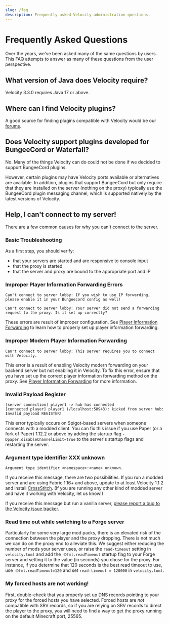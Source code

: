 ```yaml
---
slug: /faq
description: Frequently asked Velocity administration questions.
---
```


# Frequently Asked Questions

Over the years, we've been asked many of the same questions by users. This FAQ attempts to answer as
many of these questions from the user perspective.

## What version of Java does Velocity require?

Velocity 3.3.0 requires Java 17 or above.

## Where can I find Velocity plugins?

A good source for finding plugins compatible with Velocity would be our
[forums](https://forums.papermc.io/forums/velocity-plugin-releases/).

## Does Velocity support plugins developed for BungeeCord or Waterfall?

No. Many of the things Velocity can do could not be done if we decided to support BungeeCord
plugins.

However, certain plugins may have Velocity ports available or alternatives are available. In
addition, plugins that support BungeeCord but only require that they are installed on the server
(nothing on the proxy) typically use the BungeeCord plugin messaging channel, which is supported
natively by the latest versions of Velocity.

## Help, I can't connect to my server!

There are a few common causes for why you can't connect to the server.

### Basic Troubleshooting

As a first step, you should verify:

- that your servers are started and are responsive to console input
- that the proxy is started
- that the server and proxy are bound to the appropriate port and IP

### Improper Player Information Forwarding Errors

```
Can't connect to server lobby: If you wish to use IP forwarding, please enable it in your Bungeecord config as well!
```

```
Can't connect to server lobby: Your server did not send a forwarding request to the proxy. Is it set up correctly?
```

These errors are result of improper configuration. See
[Player Information Forwarding](forwarding.md) to learn how to properly set up player information
forwarding.

### Improper Modern Player Information Forwarding

```
Can't connect to server lobby: This server requires you to connect with Velocity.
```

This error is a result of enabling Velocity modern forwarding on your backend server but not
enabling it in Velocity. To fix this error, ensure that you have set up the correct player
information forwarding method on the proxy. See [Player Information Forwarding](forwarding.md) for
more information.

### Invalid Payload Register

```
[server connection] player1 -> hub has connected
[connected player] player1 (/localhost:58943): kicked from server hub: Invalid payload REGISTER!
```

This error typically occurs on Spigot-based servers when someone connects with a modded client. You
can fix this issue if you use Paper (or a fork of Paper) 1.12.2 or above by adding the startup flag
`-Dpaper.disableChannelLimit=true` to the server's startup flags and restarting the server.

### Argument type identifier XXX unknown

```
Argument type identifier <namespace>:<name> unknown.
```

If you receive this message, there are two possibilities. If you run a modded server and are using
Fabric 1.16+ and above, update to at least Velocity 1.1.2 and install
[CrossStitch](https://www.curseforge.com/minecraft/mc-mods/crossstitch). (If you are running any
other kind of modded server and have it working with Velocity, let us know!)

If you receive this message but run a vanilla server,
[please report a bug to the Velocity issue tracker](https://github.com/PaperMC/Velocity/issues/new).

### Read time out while switching to a Forge server

Particularly for some very large mod packs, there is an elevated risk of the connection between the
player and the proxy dropping. There is not much we can do on the proxy end to alleviate this. We
suggest either reducing the number of mods your server uses, or raise the `read-timeout` setting in
`velocity.toml` and add the `-Dfml.readTimeout` startup flag to your Forge server and setting it to
the value (in seconds) you chose for the proxy. For instance, if you determine that 120 seconds is
the best read timeout to use, use `-Dfml.readTimeout=120` and set `read-timeout = 120000` in
`velocity.toml`.

### My forced hosts are not working!

First, double-check that you properly set up DNS records pointing to your proxy for the forced hosts
you have selected. Forced hosts are _not_ compatible with SRV records, so if you are relying on SRV
records to direct the player to the proxy, you will need to find a way to get the proxy running on
the default Minecraft port, 25565.
